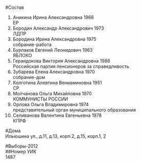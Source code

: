 #Состав  
1. Аникина Ирина Александровна 1966  
    ЕР  
2. Бородин Александр Александрович 1973  
    ЛДПР  
3. Бородина Ирина Александровна 1975  
    собрание-работа  
4. Бурлаков Евгений Леонидович 1963  
    ЯБЛОКО  
5. Герандокова Виктория Александровна 1988  
    Российская партия пенсионеров за справедливость  
6. Зубарева Елена Александровна 1970  
    собрание-дом  
7. Колготина Алевтина Вениаминовна 1951  
    СР  
8. Молчанова Ольга Михайловна 1970  
    КОММУНИСТЫ РОССИИ  
9. Орлова Ольга Владимировна 1974  
    представительный орган муниципального образования  
10. Селиванова Валентина Евгеньевна 1978  
    КПРФ  
  
#Дома  
Ильюшина ул., д.11, д.13, корп.2, д.15, корп.1, 2  
  
#Выборы-2012  
##Номер УИК  
1487  
